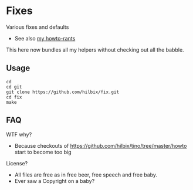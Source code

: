 # Fixes

Various fixes and defaults

- See also [my howto-rants](https://github.com/hilbix/tino/tree/master/howto)

This here now bundles all my helpers without checking out all the babble.


## Usage

	cd
	cd git
	git clone https://github.com/hilbix/fix.git
	cd fix
	make

## FAQ

WTF why?

- Because checkouts of <https://github.com/hilbix/tino/tree/master/howto> start to become too big

License?

- All files are free as in free beer, free speech and free baby.
- Ever saw a Copyright on a baby?


